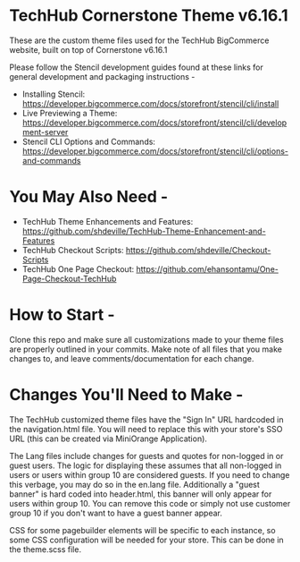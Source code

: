 # TechHub Cornerstone Theme v6.16.1

These are the custom theme files used for the TechHub BigCommerce website, built on top of Cornerstone v6.16.1

Please follow the Stencil development guides found at these links for general development and packaging instructions - 
* Installing Stencil: https://developer.bigcommerce.com/docs/storefront/stencil/cli/install
* Live Previewing a Theme: https://developer.bigcommerce.com/docs/storefront/stencil/cli/development-server
* Stencil CLI Options and Commands: https://developer.bigcommerce.com/docs/storefront/stencil/cli/options-and-commands

# You May Also Need -

* TechHub Theme Enhancements and Features: https://github.com/shdeville/TechHub-Theme-Enhancement-and-Features
* TechHub Checkout Scripts: https://github.com/shdeville/Checkout-Scripts
* TechHub One Page Checkout: https://github.com/ehansontamu/One-Page-Checkout-TechHub

# How to Start -

Clone this repo and make sure all customizations made to your theme files are properly outlined in your commits. Make note of all files that you make changes to, and leave comments/documentation for each change.

# Changes You'll Need to Make -

The TechHub customized theme files have the "Sign In" URL hardcoded in the navigation.html file. You will need to replace this with your store's SSO URL (this can be created via MiniOrange Application).

The Lang files include changes for guests and quotes for non-logged in or guest users. The logic for displaying these assumes that all non-logged in users or users within group 10 are considered guests. If you need to change this verbage, you may do so in the en.lang file.
Additionally a "guest banner" is hard coded into header.html, this banner will only appear for users within group 10. You can remove this code or simply not use customer group 10 if you don't want to have a guest banner appear.

CSS for some pagebuilder elements will be specific to each instance, so some CSS configuration will be needed for your store. This can be done in the theme.scss file.
